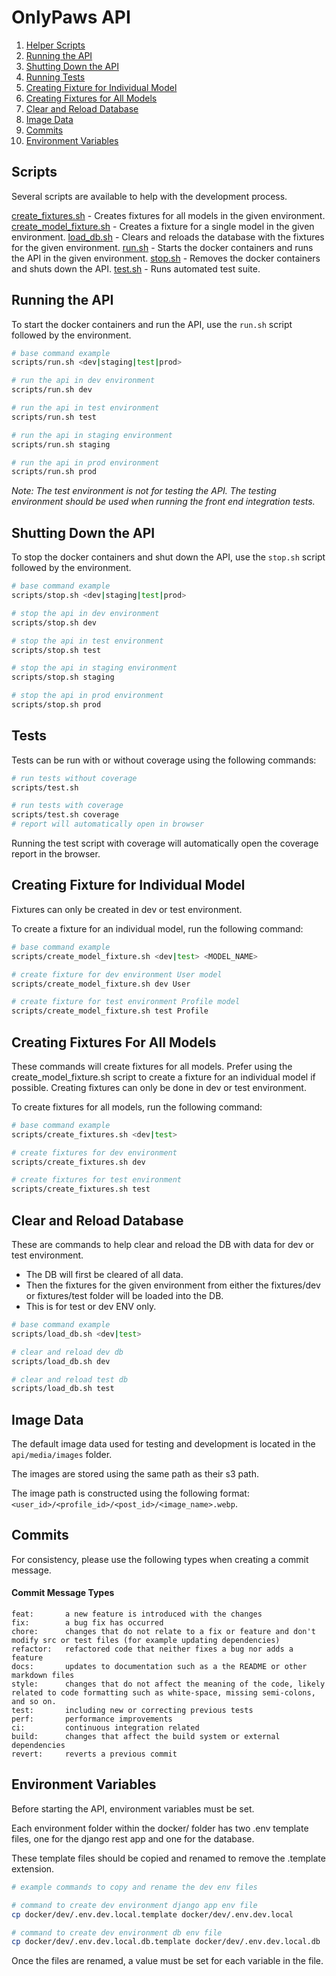 # OnlyPaws API

1. [Helper Scripts](#scripts)
2. [Running the API](#running-the-api)
3. [Shutting Down the API](#shutting-down-the-api)
4. [Running Tests](#tests)
5. [Creating Fixture for Individual Model](#creating-fixture-for-individual-model)
6. [Creating Fixtures for All Models](#creating-fixtures-for-all-models)
7. [Clear and Reload Database](#clear-and-reload-database)
8. [Image Data](#image-data)
9. [Commits](#commits)
10. [Environment Variables](#environment-variables)


## Scripts

Several scripts are available to help with the development process.

[create_fixtures.sh](#creating-fixtures-for-all-models) - Creates fixtures for all models in the given environment.
[create_model_fixture.sh](#creating-fixture-for-individual-model) - Creates a fixture for a single model in the given environment.
[load_db.sh](#clear-and-reload-database) - Clears and reloads the database with the fixtures for the given environment.
[run.sh](#running-the-api) - Starts the docker containers and runs the API in the given environment.
[stop.sh](#shutting-down-the-api) - Removes the docker containers and shuts down the API.
[test.sh](#tests) - Runs automated test suite.


## Running the API

To start the docker containers and run the API, use the `run.sh` script followed by the environment.

```bash
# base command example
scripts/run.sh <dev|staging|test|prod>

# run the api in dev environment
scripts/run.sh dev

# run the api in test environment
scripts/run.sh test

# run the api in staging environment
scripts/run.sh staging

# run the api in prod environment
scripts/run.sh prod
```

_Note: The test environment is not for testing the API. The testing environment should be used when running the front end integration tests._


## Shutting Down the API

To stop the docker containers and shut down the API, use the `stop.sh` script followed by the environment.

```bash
# base command example
scripts/stop.sh <dev|staging|test|prod>

# stop the api in dev environment
scripts/stop.sh dev

# stop the api in test environment
scripts/stop.sh test

# stop the api in staging environment
scripts/stop.sh staging

# stop the api in prod environment
scripts/stop.sh prod
```

## Tests

Tests can be run with or without coverage using the following commands:

```bash
# run tests without coverage
scripts/test.sh

# run tests with coverage
scripts/test.sh coverage
# report will automatically open in browser
```
Running the test script with coverage will automatically open the coverage report in the browser.

## Creating Fixture for Individual Model

Fixtures can only be created in dev or test environment.

To create a fixture for an individual model, run the following command:
```bash
# base command example
scripts/create_model_fixture.sh <dev|test> <MODEL_NAME>

# create fixture for dev environment User model
scripts/create_model_fixture.sh dev User

# create fixture for test environment Profile model
scripts/create_model_fixture.sh test Profile
```

## Creating Fixtures For All Models

These commands will create fixtures for all models.
Prefer using the create_model_fixture.sh script to create a fixture for an individual model if possible.
Creating fixtures can only be done in dev or test environment.

To create fixtures for all models, run the following command:
```bash
# base command example
scripts/create_fixtures.sh <dev|test>

# create fixtures for dev environment
scripts/create_fixtures.sh dev

# create fixtures for test environment
scripts/create_fixtures.sh test
```


## Clear and Reload Database

These are commands to help clear and reload the DB with data for dev or test environment.

- The DB will first be cleared of all data.
- Then the fixtures for the given environment from either the fixtures/dev or fixtures/test folder will be loaded into the DB.
- This is for test or dev ENV only.

```bash
# base command example
scripts/load_db.sh <dev|test>

# clear and reload dev db
scripts/load_db.sh dev

# clear and reload test db
scripts/load_db.sh test
```


## Image Data

The default image data used for testing and development is located in the `api/media/images` folder.

The images are stored using the same path as their s3 path.

The image path is constructed using the following format:
 `<user_id>/<profile_id>/<post_id>/<image_name>.webp`.


## Commits

For consistency, please use the following types when creating a commit message.
#### Commit Message Types
```text
feat:       a new feature is introduced with the changes
fix:        a bug fix has occurred
chore:      changes that do not relate to a fix or feature and don't modify src or test files (for example updating dependencies)
refactor:   refactored code that neither fixes a bug nor adds a feature
docs:       updates to documentation such as a the README or other markdown files
style:      changes that do not affect the meaning of the code, likely related to code formatting such as white-space, missing semi-colons, and so on.
test:       including new or correcting previous tests
perf:       performance improvements
ci:         continuous integration related
build:      changes that affect the build system or external dependencies
revert:     reverts a previous commit
```


## Environment Variables

Before starting the API, environment variables must be set.

Each environment folder within the docker/ folder has two .env template files, one for the django rest app and one for the database.

These template files should be copied and renamed to remove the .template extension.

```bash
# example commands to copy and rename the dev env files

# command to create dev environment django app env file
cp docker/dev/.env.dev.local.template docker/dev/.env.dev.local

# command to create dev environment db env file
cp docker/dev/.env.dev.local.db.template docker/dev/.env.dev.local.db
```

Once the files are renamed, a value must be set for each variable in the file.